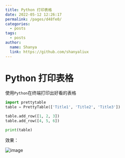 ```yaml
---
title: Python 打印表格
date: 2022-05-12 12:26:17
permalink: /pages/d48fe0/
categories:
  - posts
tags:
  - posts
author: 
  name: Shanya
  link: https://github.com/shanyaliux
---
```

# Python 打印表格

使用`Python`在终端打印出好看的表格
```python
import prettytable
table = PrettyTable(['Title1', 'Title2', 'Title3'])

table.add_row([1, 2, 3])
table.add_row([4, 5, 6])

print(table)
```

效果：

![image](https://cdn.jsdelivr.net/gh/Shanyaliux/PicBed/img/9647f4ca43ae3e82cf9ef49e999c2c0e.webp)